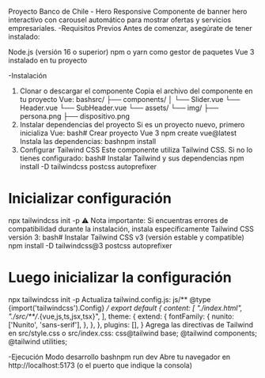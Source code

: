 Proyecto Banco de Chile - Hero Responsive
Componente de banner hero interactivo con carousel automático para mostrar ofertas y servicios empresariales.
 -Requisitos Previos
Antes de comenzar, asegúrate de tener instalado:

Node.js (versión 16 o superior)
npm o yarn como gestor de paquetes
Vue 3 instalado en tu proyecto

 -Instalación
1. Clonar o descargar el componente
Copia el archivo del componente en tu proyecto Vue:
bashsrc/
├── components/
│   └── Slider.vue
    └── Header.vue
    └── SubHeader.vue
└── assets/
    └── img/
        ├── persona.png
        ├── dispositivo.png
2. Instalar dependencias del proyecto
Si es un proyecto nuevo, primero inicializa Vue:
bash# Crear proyecto Vue 3
npm create vue@latest
Instala las dependencias:
bashnpm install
3. Configurar Tailwind CSS
Este componente utiliza Tailwind CSS. Si no lo tienes configurado:
bash# Instalar Tailwind y sus dependencias
npm install -D tailwindcss postcss autoprefixer

# Inicializar configuración
npx tailwindcss init -p
⚠️ Nota importante: Si encuentras errores de compatibilidad durante la instalación, instala específicamente Tailwind CSS versión 3:
bash# Instalar Tailwind CSS v3 (versión estable y compatible)
npm install -D tailwindcss@3 postcss autoprefixer

# Luego inicializar la configuración
npx tailwindcss init -p
Actualiza tailwind.config.js:
js/** @type {import('tailwindcss').Config} */
export default {
  content: [
    "./index.html",
    "./src/**/*.{vue,js,ts,jsx,tsx}",
  ],
  theme: {
    extend: {
      fontFamily: {
        nunito: ['Nunito', 'sans-serif'],
      },
    },
  },
  plugins: [],
}
Agrega las directivas de Tailwind en src/style.css o src/index.css:
css@tailwind base;
@tailwind components;
@tailwind utilities;

 -Ejecución
Modo desarrollo
bashnpm run dev
Abre tu navegador en http://localhost:5173 (o el puerto que indique la consola)
